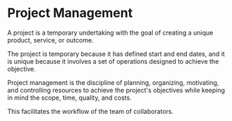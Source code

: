# Project Management

A project is a temporary undertaking with the goal of creating a unique product, service, or outcome.

The project is temporary because it has defined start and end dates, and it is unique because it involves a set of operations designed to achieve the objective.

Project management is the discipline of planning, organizing, motivating, and controlling resources to achieve the project's objectives while keeping in mind the scope, time, quality, and costs.

This facilitates the workflow of the team of collaborators.

